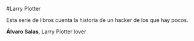 #Larry Plotter

Esta serie de libros cuenta la historia de un hacker de los que hay pocos.

**Álvaro Salas**, Larry Plotter lover
